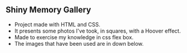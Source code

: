 ## Shiny Memory Gallery 
- Project made with HTML and CSS.
- It presents some photos I've took, in squares, with a Hoover effect. 
- Made to exercise my knowledge in css flex box. 
- The images that have been used are in down below. 